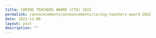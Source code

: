 ```yaml
---
title: CARING TEACHERS AWARD (CTA) 2022
permalink: /announcements/announcements/caring-teachers-award-2022
date: 2021-11-08
layout: post
description: ""
---
```

